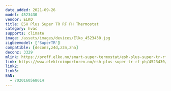 ```yaml
---
date_added: 2021-09-26
model: 4523430
vendor: ELKO
title: ESH Plus Super TR RF PH Thermostat
category: hvac
supports: climate
image: /assets/images/devices/Elko_4523430.jpg
zigbeemodel: ['SuperTR']
compatible: [deconz,z4d,z2m,zha]
deconz: 3329
mlink: https://proff.elko.no/smart-super-termostat/esh-plus-super-tr-rf-ph-article2629-2970.html
link: https://www.elektroimportoren.no/esh-plus-super-tr-rf-ph/4523430/Product.html?gtin=7020160568014
link2:
link3: 
EAN: 
  - 7020160568014
---
```



